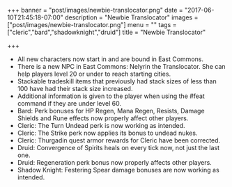 +++
banner = "post/images/newbie-translocator.png"
date = "2017-06-10T21:45:18-07:00"
description = "Newbie Translocator"
images = ["post/images/newbie-translocator.png"]
menu = ""
tags = ["cleric","bard","shadowknight","druid"]
title = "Newbie Translocator"

+++
* All new characters now start in and are bound in East Commons.
* There is a new NPC in East Commons: Nelyrin the Translocator. She can help players level 20 or under to reach starting cities.
* Stackable tradeskill items that previously had stack sizes of less than 100 have had their stack size increased.
* Additional information is given to the player when using the #feat command if they are under level 60.
* Bard: Perk bonuses for HP Regen, Mana Regen, Resists, Damage Shields and Rune effects now properly affect other players.
* Cleric: The Turn Undead perk is now working as intended.
* Cleric: The Strike perk now applies its bonus to undead nukes.
* Cleric: Thurgadin quest armor rewards for Cleric have been corrected.
* Druid: Convergence of Spirits heals on every tick now, not just the last one.
* Druid: Regeneration perk bonus now properly affects other players.
* Shadow Knight: Festering Spear damage bonuses are now working as intended.
<!--more-->
